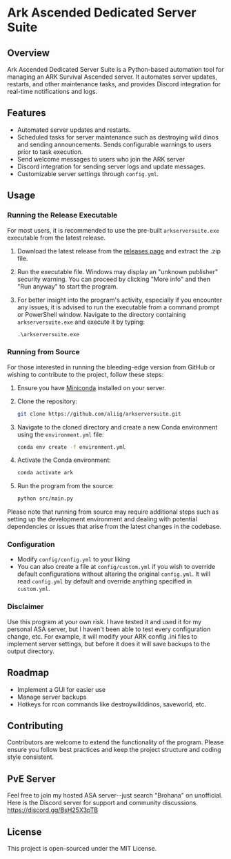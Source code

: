 # Ark Ascended Dedicated Server Suite

## Overview

Ark Ascended Dedicated Server Suite is a Python-based automation tool for managing an ARK Survival Ascended server. It automates server updates, restarts, and other maintenance tasks, and provides Discord integration for real-time notifications and logs.

## Features

- Automated server updates and restarts.
- Scheduled tasks for server maintenance such as destroying wild dinos and sending announcements. Sends configurable warnings to users prior to task execution.
- Send welcome messages to users who join the ARK server
- Discord integration for sending server logs and update messages.
- Customizable server settings through `config.yml`.

## Usage

### Running the Release Executable

For most users, it is recommended to use the pre-built `arkserversuite.exe` executable from the latest release.

1. Download the latest release from the [releases page](https://github.com/aliig/arkserversuite/releases) and extract the .zip file.
2. Run the executable file. Windows may display an "unknown publisher" security warning. You can proceed by clicking "More info" and then "Run anyway" to start the program.
3. For better insight into the program's activity, especially if you encounter any issues, it is advised to run the executable from a command prompt or PowerShell window. Navigate to the directory containing `arkserversuite.exe` and execute it by typing:

    ```cmd
    .\arkserversuite.exe
    ```

### Running from Source

For those interested in running the bleeding-edge version from GitHub or wishing to contribute to the project, follow these steps:

1. Ensure you have [Miniconda](https://docs.conda.io/en/latest/miniconda.html) installed on your server.
2. Clone the repository:

    ```bash
    git clone https://github.com/aliig/arkserversuite.git
    ```

3. Navigate to the cloned directory and create a new Conda environment using the `environment.yml` file:

    ```bash
    conda env create -f environment.yml
    ```

4. Activate the Conda environment:

    ```bash
    conda activate ark
    ```

5. Run the program from the source:

    ```bash
    python src/main.py
    ```

Please note that running from source may require additional steps such as setting up the development environment and dealing with potential dependencies or issues that arise from the latest changes in the codebase.

### Configuration

- Modify `config/config.yml` to your liking
- You can also create a file at `config/custom.yml` if you wish to override default configurations without altering the original `config.yml`. It will read `config.yml` by default and override anything specified in `custom.yml`.

### Disclaimer

Use this program at your own risk. I have tested it and used it for my personal ASA server, but I haven't been able to test every configuration change, etc. For example, it will modify your ARK config .ini files to implement server settings, but before it does it will save backups to the output directory.

## Roadmap
- Implement a GUI for easier use
- Manage server backups
- Hotkeys for rcon commands like destroywilddinos, saveworld, etc.

## Contributing
Contributors are welcome to extend the functionality of the program. Please ensure you follow best practices and keep the project structure and coding style consistent.

## PvE Server
Feel free to join my hosted ASA server--just search "Brohana" on unofficial. Here is the Discord server for support and community discussions. https://discord.gg/BsH25X3pTB

## License
This project is open-sourced under the MIT License.
